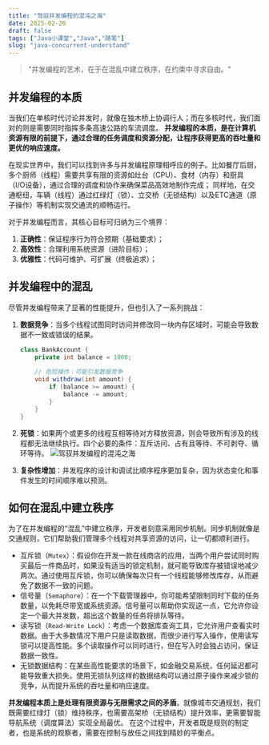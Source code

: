 ```yaml
---
title: "驾驭并发编程的混沌之海"
date: 2025-02-26
draft: false
tags: ["Java小课堂","Java","随笔"]
slug: "java-concurrent-understand"
---
```


>"并发编程的艺术，在于在混乱中建立秩序，在约束中寻求自由。"

## 并发编程的本质
当我们在单核时代讨论并发时，就像在独木桥上协调行人；而在多核时代，我们面对的则是需要同时指挥多条高速公路的车流调度。
**并发编程的本质，是在计算机资源有限的前提下，通过合理的任务调度和资源分配，让程序获得更高的吞吐量和更优的响应速度。**

在现实世界中，我们可以找到许多与并发编程原理相呼应的例子。比如餐厅后厨，多个厨师（线程）需要共享有限的资源如灶台（CPU）、食材（内存）和厨具（I/O设备），通过合理的调度和协作来确保菜品高效地制作完成；
同样地，在交通枢纽，车辆（线程）通过红绿灯（锁）、立交桥（无锁结构）以及ETC通道（原子操作）等机制实现交通流的顺畅运行。

对于并发编程而言，其核心目标可归纳为三个境界：
1. **正确性**：保证程序行为符合预期（基础要求）；
2. **高效性**：合理利用系统资源（进阶目标）；
3. **优雅性**：代码可维护、可扩展（终极追求）；


## 并发编程中的混乱
尽管并发编程带来了显著的性能提升，但也引入了一系列挑战：
1. **数据竞争**：当多个线程试图同时访问并修改同一块内存区域时，可能会导致数据不一致或错误的结果。
    ```java
    class BankAccount {
        private int balance = 1000;
        
        // 危险操作：可能引发数据竞争
        void withdraw(int amount) {
            if (balance >= amount) {
                balance -= amount;
            }
        }
    }
    ```
2. **死锁**：如果两个或更多的线程互相等待对方释放资源，则会导致所有涉及的线程都无法继续执行。四个必要的条件：互斥访问、占有且等待、不可剥夺、循环等待。
   ![驾驭并发编程的混沌之海](/posts/annex/images/essays/驾驭并发编程的混沌之海.png)

4. **复杂性增加**：并发程序的设计和调试比顺序程序更加复杂，因为状态变化和事件发生的时间顺序难以预测。


## 如何在混乱中建立秩序
为了在并发编程的“混乱”中建立秩序，开发者刻意采用同步机制。同步机制就像是交通规则，它们帮助我们管理多个线程对共享资源的访问，让一切都顺利进行。
- 互斥锁（`Mutex`）：假设你在开发一款在线商店的应用，当两个用户尝试同时购买最后一件商品时，如果没有适当的锁定机制，就可能导致库存被错误地减少两次。通过使用互斥锁，你可以确保每次只有一个线程能够修改库存，从而避免了数据不一致的问题。
- 信号量（`Semaphore`）：在一个下载管理器中，你可能希望限制同时下载的任务数量，以免耗尽带宽或系统资源。信号量可以帮助你实现这一点，它允许你设定一个最大并发数，超出这个数量的任务将排队等待。
- 读写锁（`Read-Write Lock`）：考虑一个数据库查询工具，它允许用户查看实时数据。由于大多数情况下用户只是读取数据，而很少进行写入操作，使用读写锁可以提高性能。多个读取操作可以同时进行，但在写入时会独占访问，保证数据一致性。
- 无锁数据结构：在某些高性能要求的场景下，如金融交易系统，任何延迟都可能导致重大损失。使用无锁队列这样的数据结构可以通过原子操作来减少锁的竞争，从而提升系统的吞吐量和响应速度。

**并发编程本质上是处理有限资源与无限需求之间的矛盾**。就像城市交通规划，我们既需要红绿灯（锁）维持秩序，也需要高架桥（无锁结构）提升效率，更需要智能导航系统（调度算法）实现全局最优。
在这个过程中，开发者既是规则的制定者，也是系统的观察者，需要在控制与放任之间找到精妙的平衡点。

